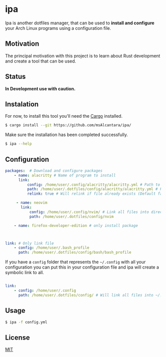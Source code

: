 # ipa
Ipa is another dotfiles manager, that can be used to **install and configure** your Arch Linux programs using a configuration file.


## Motivation

The principal motivation with this project is to learn about Rust development and create a tool that can be used.

## Status

**In Development use with caution.**

## Instalation

For now, to install this tool you'll need the [Cargo](https://doc.rust-lang.org/cargo/) installed.

```bash
$ cargo install --git https://github.com/msAlcantara/ipa/
```

Make sure the installation has been completed successfully.

```bash
$ ipa --help
```


## Configuration
``` yaml
packages:  # Download and configure packages
    - name: alacritty # Name of program to install
      link:
          config: /home/user/.config/alacritty/alacritty.yml # Path to config file of program
          path: /home/user/.dotfiles/config/alacritty/alacritty.yml # Path to your configuration to create a symbolic link
          relink: true # Will relink if file already exists (Default false)

     - name: neovim
       link:
           config: /home/user/.config/nvim/ # Link all files into directory
           path: /home/user/.dotfiles/config/nvim

    - name: firefox-developer-edition # only install package



link: # Only link file
    - config: /home/user/.bash_profile 
      path: /home/user/.dotfiles/config/bash/bash_profile
```

If you have a `config` folder that represents the `~/.config` with all your configuration you can put this in your configuration file and ipa will create a symbolic link to all.

```yaml

link:
    - config: /home/user/.config 
      path: /home/user/.dotfiles/config/ # Will link all files into ~/.config
```

## Usage

```bash
$ ipa -f config.yml
```

## License
[MIT](https://github.com/msAlcantara/ipa/blob/master/LICENSE)
